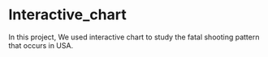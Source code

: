 # Interactive_chart

In this project, We used interactive chart to study the fatal shooting pattern that occurs in USA.
